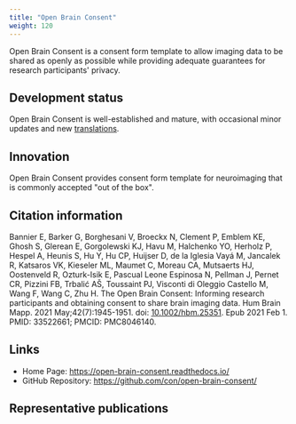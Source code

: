 ```yaml
---
title: "Open Brain Consent"
weight: 120
---
```


Open Brain Consent is a consent form template to allow imaging data to be shared as openly as possible while providing adequate guarantees for research participants' privacy.

## Development status

Open Brain Consent is well-established and mature, with occasional minor updates and new [translations](https://open-brain-consent.readthedocs.io/en/stable/gdpr/ultimate_gdpr.html#translations).

## Innovation

Open Brain Consent provides consent form template for neuroimaging that is commonly accepted "out of the box".

## Citation information

Bannier E, Barker G, Borghesani V, Broeckx N, Clement P, Emblem KE, Ghosh S, Glerean E, Gorgolewski KJ, Havu M, Halchenko YO, Herholz P, Hespel A, Heunis S, Hu Y, Hu CP, Huijser D, de la Iglesia Vayá M, Jancalek R, Katsaros VK, Kieseler ML, Maumet C, Moreau CA, Mutsaerts HJ, Oostenveld R, Ozturk-Isik E, Pascual Leone Espinosa N, Pellman J, Pernet CR, Pizzini FB, Trbalić AŠ, Toussaint PJ, Visconti di Oleggio Castello M, Wang F, Wang C, Zhu H. The Open Brain Consent: Informing research participants and obtaining consent to share brain imaging data. Hum Brain Mapp. 2021 May;42(7):1945-1951. doi: [10.1002/hbm.25351](https://doi.org/10.1002/hbm.25351). Epub 2021 Feb 1. PMID: 33522661; PMCID: PMC8046140. <!-- codespell:ignore Mapp --> 

## Links

- Home Page: https://open-brain-consent.readthedocs.io/
- GitHub Repository: https://github.com/con/open-brain-consent/

## Representative publications
